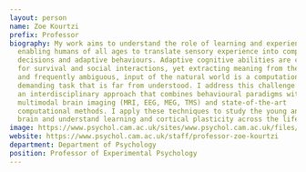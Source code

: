 ```yaml
---
layout: person
name: Zoe Kourtzi
prefix: Professor
biography: My work aims to understand the role of learning and experience in
  enabling humans of all ages to translate sensory experience into complex
  decisions and adaptive behaviours. Adaptive cognitive abilities are critical
  for survival and social interactions, yet extracting meaning from the complex,
  and frequently ambiguous, input of the natural world is a computationally
  demanding task that is far from understood. I address this challenge through
  an interdisciplinary approach that combines behavioural paradigms with
  multimodal brain imaging (MRI, EEG, MEG, TMS) and state-of-the-art
  computational methods. I apply these techniques to study the young and ageing
  brain and understand learning and cortical plasticity across the lifespan.
image: https://www.psychol.cam.ac.uk/sites/www.psychol.cam.ac.uk/files/styles/inline/public/images/profile/zk240.jpg?itok=rZTLQbuP
website: https://www.psychol.cam.ac.uk/staff/professor-zoe-kourtzi
department: Department of Psychology
position: Professor of Experimental Psychology
---
```

